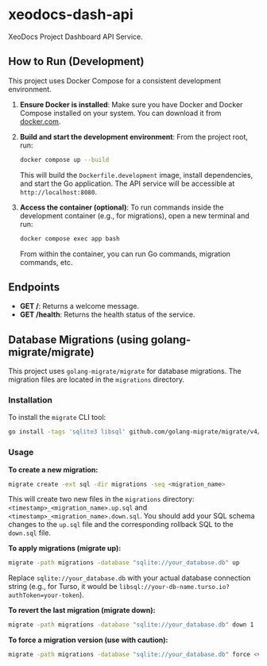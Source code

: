 # xeodocs-dash-api
XeoDocs Project Dashboard API Service.

## How to Run (Development)

This project uses Docker Compose for a consistent development environment.

1.  **Ensure Docker is installed**: Make sure you have Docker and Docker Compose installed on your system. You can download it from [docker.com](https://www.docker.com/get-started).

2.  **Build and start the development environment**: From the project root, run:

    ```bash
    docker compose up --build
    ```

    This will build the `Dockerfile.development` image, install dependencies, and start the Go application. The API service will be accessible at `http://localhost:8080`.

3.  **Access the container (optional)**: To run commands inside the development container (e.g., for migrations), open a new terminal and run:

    ```bash
    docker compose exec app bash
    ```

    From within the container, you can run Go commands, migration commands, etc.

## Endpoints

*   **GET /**: Returns a welcome message.
*   **GET /health**: Returns the health status of the service.

## Database Migrations (using golang-migrate/migrate)

This project uses `golang-migrate/migrate` for database migrations. The migration files are located in the `migrations` directory.

### Installation

To install the `migrate` CLI tool:

```bash
go install -tags 'sqlite3 libsql' github.com/golang-migrate/migrate/v4/cmd/migrate@latest
```

### Usage

**To create a new migration:**

```bash
migrate create -ext sql -dir migrations -seq <migration_name>
```

This will create two new files in the `migrations` directory: `<timestamp>_<migration_name>.up.sql` and `<timestamp>_<migration_name>.down.sql`. You should add your SQL schema changes to the `up.sql` file and the corresponding rollback SQL to the `down.sql` file.

**To apply migrations (migrate up):**

```bash
migrate -path migrations -database "sqlite://your_database.db" up
```

Replace `sqlite://your_database.db` with your actual database connection string (e.g., for Turso, it would be `libsql://your-db-name.turso.io?authToken=your-token`).

**To revert the last migration (migrate down):**

```bash
migrate -path migrations -database "sqlite://your_database.db" down 1
```

**To force a migration version (use with caution):**

```bash
migrate -path migrations -database "sqlite://your_database.db" force <version>
```
